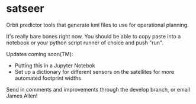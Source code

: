 # satseer
Orbit predictor tools that generate kml files to use for operational planning.

It's really bare bones right now. You should be able to copy paste into a notebook or your python script runner of choice and push "run". 

Updates coming soon(TM): 
- Putting this in a Jupyter Notebok
- Set up a dictionary for different sensors on the satellites for more automated footprint widths

Send in comments and improvements through the develop branch, or email James Allen!
